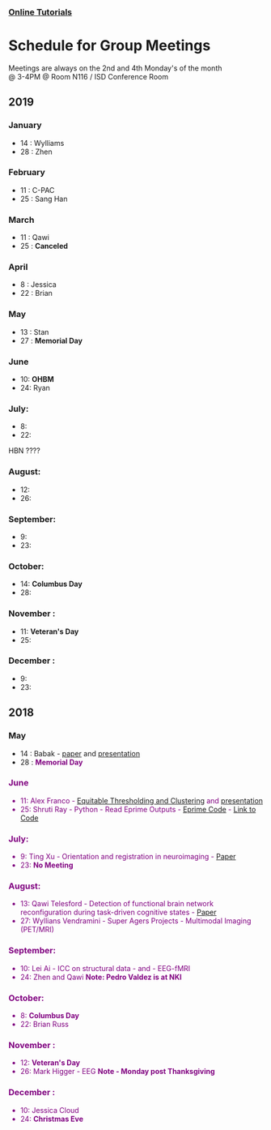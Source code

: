 

### [Online Tutorials](online_tutorials.md)

# Schedule for Group Meetings

Meetings are always on the 2nd and 4th Monday's of the month  
@ 3-4PM @ Room N116 / ISD Conference Room



## 2019
### January
- 14 : Wylliams
- 28 : Zhen

### February
- 11 : C-PAC
- 25 : Sang Han

### March
- 11 : Qawi
- 25 : **Canceled**

### April
- 8 : Jessica 
- 22 : Brian

### May
- 13 : Stan
- 27 :  **Memorial Day**

### June
- 10: **OHBM**
- 24: Ryan


### July:
- 8:
- 22:

HBN ????

### August:
- 12:
- 26:

### September:
- 9:
- 23:

### October:
- 14: **Columbus Day**
- 28:

### November :
- 11: **Veteran's Day**
- 25:


### December :
- 9:
- 23:






## 2018
### May
- 14 : Babak - [paper](DOCS/babak_2018.pdf) and [presentation](DOCS/Babak_May2018.pptx)
- 28 : <span style="color:purple">**Memorial Day**<font color="purple">  

### June
- 11: Alex Franco - [Equitable Thresholding and Clustering](DOCS/EquitableThresholdingandClustering.pdf) and [presentation](DOCS/ETAC_presentation.pdf)
- 25: Shruti Ray - Python - Read Eprime Outputs - [Eprime Code](DOCS/EPrime_Codes.pdf) - [Link to Code](https://github.com/shrutiray/eprimedata2feat)


### July:
- 9: Ting Xu - Orientation and registration in neuroimaging - [Paper](DOCS/garcia2018.pdf)
- 23: **No Meeting**

### August:
- 13: Qawi Telesford - Detection of functional brain network reconfiguration during task-driven cognitive states - [Paper](https://www.ncbi.nlm.nih.gov/pmc/articles/PMC5133201/)
- 27: Wyllians Vendramini - Super Agers Projects - Multimodal Imaging (PET/MRI)

### September:
- 10: Lei Ai - ICC on structural data - and - EEG-fMRI
- 24: Zhen and Qawi **Note: Pedro Valdez is at NKI**

### October:
- 8: **Columbus Day**
- 22: Brian Russ

### November :
- 12: **Veteran's Day**
- 26: Mark Higger - EEG **Note - Monday post Thanksgiving**


### December :
- 10: Jessica Cloud
- 24: <span style="color:purple">**Christmas Eve**<font color="purple">


